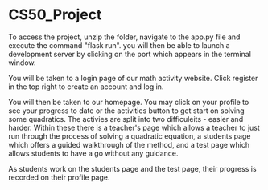 # CS50_Project

To access the project, unzip the folder, navigate to the app.py file and execute the command "flask run". you will then be able to launch a development server by clicking on the port which appears in the terminal window. 

You will be taken to a login page of our math activity website. Click register in the top right to create an account and log in. 

You will then be taken to our homepage. You may click on your profile to see your progress to date or the activities button to get start on solving some quadratics. The activies are split into two difficuleits - easier and harder. Within these there is a teacher's page which allows a teacher to just run through the process of solving a quadratic equation, a students page which offers a guided walkthrough of the method, and a test page which allows students to have a go without any guidance. 

As students work on the students page and the test page, their progress is recorded on their profile page. 